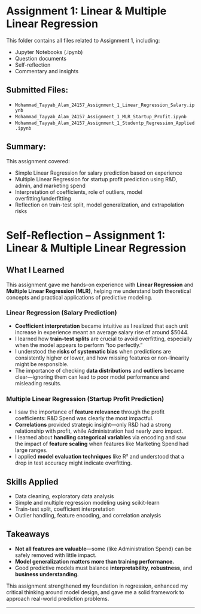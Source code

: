 # Assignment 1: Linear & Multiple Linear Regression

This folder contains all files related to Assignment 1, including:
- Jupyter Notebooks (.ipynb)
- Question documents
- Self-reflection
- Commentary and insights

## Submitted Files:
- `Mohammad_Tayyab_Alam_24157_Assignment_1_Linear_Regression_Salary.ipynb`
- `Mohammad_Tayyab_Alam_24157_Assignment_1_MLR_Startup_Profit.ipynb`
- `Mohammad_Tayyab_Alam_24157_Assignment_1_Studentp_Regression_Applied.ipynb`

## Summary:
This assignment covered:
- Simple Linear Regression for salary prediction based on experience
- Multiple Linear Regression for startup profit prediction using R&D, admin, and marketing spend
- Interpretation of coefficients, role of outliers, model overfitting/underfitting
- Reflection on train-test split, model generalization, and extrapolation risks


#  Self-Reflection – Assignment 1: Linear & Multiple Linear Regression

## What I Learned

This assignment gave me hands-on experience with **Linear Regression** and **Multiple Linear Regression (MLR)**, helping me understand both theoretical concepts and practical applications of predictive modeling.

###  Linear Regression (Salary Prediction)
- **Coefficient interpretation** became intuitive as I realized that each unit increase in experience meant an average salary rise of around $5044.
- I learned how **train-test splits** are crucial to avoid overfitting, especially when the model appears to perform “too perfectly.”
- I understood the **risks of systematic bias** when predictions are consistently higher or lower, and how missing features or non-linearity might be responsible.
- The importance of checking **data distributions** and **outliers** became clear—ignoring them can lead to poor model performance and misleading results.

###  Multiple Linear Regression (Startup Profit Prediction)
- I saw the importance of **feature relevance** through the profit coefficients: R&D Spend was clearly the most impactful.
- **Correlations** provided strategic insight—only R&D had a strong relationship with profit, while Administration had nearly zero impact.
- I learned about **handling categorical variables** via encoding and saw the impact of **feature scaling** when features like Marketing Spend had large ranges.
- I applied **model evaluation techniques** like R² and understood that a drop in test accuracy might indicate overfitting.

## Skills Applied
- Data cleaning, exploratory data analysis
- Simple and multiple regression modeling using scikit-learn
- Train-test split, coefficient interpretation
- Outlier handling, feature encoding, and correlation analysis

## Takeaways
- **Not all features are valuable**—some (like Administration Spend) can be safely removed with little impact.
- **Model generalization matters more than training performance.**
- Good predictive models must balance **interpretability**, **robustness**, and **business understanding**.

This assignment strengthened my foundation in regression, enhanced my critical thinking around model design, and gave me a solid framework to approach real-world prediction problems.

---

